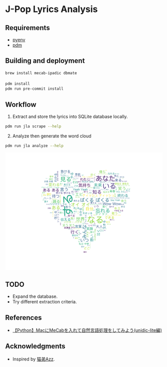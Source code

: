 # J-Pop Lyrics Analysis

## Requirements

- [pyenv](https://github.com/pyenv/pyenv)
- [pdm](https://pdm.fming.dev/latest/)

## Building and deployment

```sh
brew install mecab-ipadic dbmate

pdm install
pdm run pre-commit install
```

## Workflow

1. Extract and store the lyrics into SQLite database locally.

```sh
pdm run jla scrape --help
```

2. Analyze then generate the word cloud

```sh
pdm run jla analyze --help
```

![word cloud sample](examples/word_cloud_sample.png)

## TODO

- Expand the database.
- Try different extraction criteria.

## References
- [【Python】MacにMeCabを入れて自然言語処理をしてみよう(unidic-lite編)](https://www.teamxeppet.com/python-mecab-unidic-lite_mac/)

## Acknowledgments

- Inspired by [猫弟Azz](https://www.douban.com/note/630489583/).
